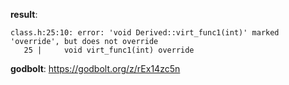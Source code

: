 **result**:
```
class.h:25:10: error: 'void Derived::virt_func1(int)' marked 'override', but does not override
   25 |     void virt_func1(int) override
```
**godbolt**: https://godbolt.org/z/rEx14zc5n
